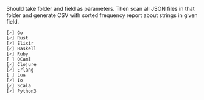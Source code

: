 Should take folder and field as parameters. Then scan all JSON files in that folder and generate CSV with sorted frequency report about strings in given field.

	[✓] Go
	[✓] Rust
	[✓] Elixir
	[✓] Haskell
	[✓] Ruby
	[ ] OCaml
	[✓] Clojure
	[✓] Erlang
	[ ] Lua
	[✓] Io
	[✓] Scala
	[✓] Python3
